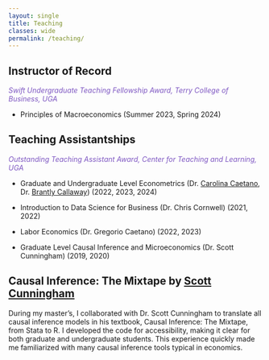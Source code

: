 ```yaml
---
layout: single
title: Teaching
classes: wide
permalink: /teaching/
---
```


## Instructor of Record
<span style="color:#7e57c2;">_Swift Undergraduate Teaching Fellowship Award, Terry College of Business, UGA_</span>

* Principles of Macroeconomics (Summer 2023, Spring 2024)

## Teaching Assistantships
<span style="color:#7e57c2;">_Outstanding Teaching Assistant Award, Center for Teaching and Learning, UGA_</span>

* Graduate and Undergraduate Level Econometrics (Dr. [Carolina Caetano](http://www.carolinacaetano.net), Dr. [Brantly Callaway](https://bcallaway11.github.io)) (2022, 2023, 2024)

* Introduction to Data Science for Business (Dr. Chris Cornwell) (2021, 2022)
  
* Labor Economics (Dr. Gregorio Caetano) (2022, 2023)

* Graduate Level Causal Inference and Microeconomics (Dr. Scott Cunningham) (2019, 2020)


## Causal Inference: The Mixtape by [Scott Cunningham](scunning.com)

During my master’s, I collaborated with Dr. Scott Cunningham to translate all causal inference models in his textbook, Causal Inference: The Mixtape, from Stata to R. I developed the code for accessibility, making it clear for both graduate and undergraduate students. This experience quickly made me familiarized with many causal inference tools typical in economics.


